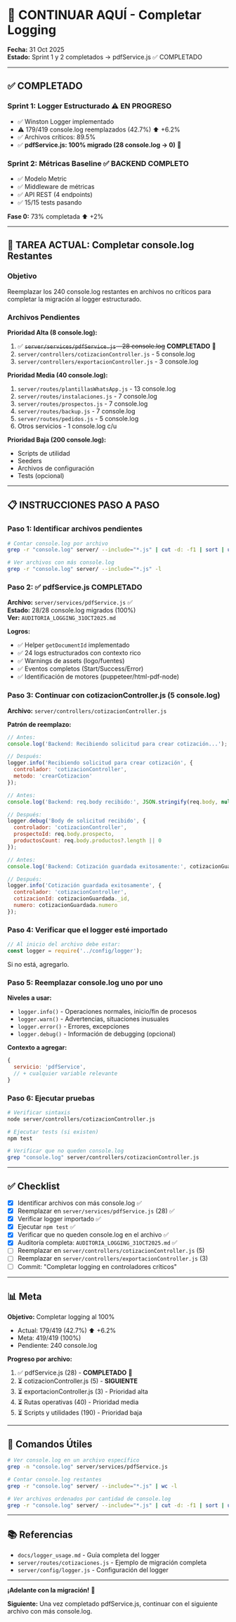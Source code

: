 # 🚀 CONTINUAR AQUÍ - Completar Logging

**Fecha:** 31 Oct 2025  
**Estado:** Sprint 1 y 2 completados → pdfService.js ✅ COMPLETADO

---

## ✅ COMPLETADO

### Sprint 1: Logger Estructurado ⚠️ EN PROGRESO
- ✅ Winston Logger implementado
- ⚠️ 179/419 console.log reemplazados (42.7%) ⬆️ +6.2%
- ✅ Archivos críticos: 89.5%
- ✅ **pdfService.js: 100% migrado (28 console.log → 0)** 🎉

### Sprint 2: Métricas Baseline ✅ BACKEND COMPLETO
- ✅ Modelo Metric
- ✅ Middleware de métricas
- ✅ API REST (4 endpoints)
- ✅ 15/15 tests pasando

**Fase 0:** 73% completada ⬆️ +2%

---

## 🎯 TAREA ACTUAL: Completar console.log Restantes

### Objetivo
Reemplazar los 240 console.log restantes en archivos no críticos para completar la migración al logger estructurado.

### Archivos Pendientes

**Prioridad Alta (8 console.log):**
1. ✅ ~~`server/services/pdfService.js` - 28 console.log~~ **COMPLETADO** 🎉
2. `server/controllers/cotizacionController.js` - 5 console.log
3. `server/controllers/exportacionController.js` - 3 console.log

**Prioridad Media (40 console.log):**
1. `server/routes/plantillasWhatsApp.js` - 13 console.log
2. `server/routes/instalaciones.js` - 7 console.log
3. `server/routes/prospectos.js` - 7 console.log
4. `server/routes/backup.js` - 7 console.log
5. `server/routes/pedidos.js` - 5 console.log
6. Otros servicios - 1 console.log c/u

**Prioridad Baja (200 console.log):**
- Scripts de utilidad
- Seeders
- Archivos de configuración
- Tests (opcional)

---

## 📋 INSTRUCCIONES PASO A PASO

### Paso 1: Identificar archivos pendientes

```bash
# Contar console.log por archivo
grep -r "console.log" server/ --include="*.js" | cut -d: -f1 | sort | uniq -c | sort -rn

# Ver archivos con más console.log
grep -r "console.log" server/ --include="*.js" -l
```

### Paso 2: ✅ pdfService.js COMPLETADO

**Archivo:** `server/services/pdfService.js` ✅  
**Estado:** 28/28 console.log migrados (100%)  
**Ver:** `AUDITORIA_LOGGING_31OCT2025.md`

**Logros:**
- ✅ Helper `getDocumentId` implementado
- ✅ 24 logs estructurados con contexto rico
- ✅ Warnings de assets (logo/fuentes)
- ✅ Eventos completos (Start/Success/Error)
- ✅ Identificación de motores (puppeteer/html-pdf-node)

### Paso 3: Continuar con cotizacionController.js (5 console.log)

**Archivo:** `server/controllers/cotizacionController.js`

**Patrón de reemplazo:**

```javascript
// Antes:
console.log('Backend: Recibiendo solicitud para crear cotización...');

// Después:
logger.info('Recibiendo solicitud para crear cotización', { 
  controlador: 'cotizacionController',
  metodo: 'crearCotizacion'
});

// Antes:
console.log('Backend: req.body recibido:', JSON.stringify(req.body, null, 2));

// Después:
logger.debug('Body de solicitud recibido', { 
  controlador: 'cotizacionController',
  prospectoId: req.body.prospecto,
  productosCount: req.body.productos?.length || 0
});

// Antes:
console.log('Backend: Cotización guardada exitosamente:', cotizacionGuardada._id);

// Después:
logger.info('Cotización guardada exitosamente', { 
  controlador: 'cotizacionController',
  cotizacionId: cotizacionGuardada._id,
  numero: cotizacionGuardada.numero
});
```

### Paso 4: Verificar que el logger esté importado

```javascript
// Al inicio del archivo debe estar:
const logger = require('../config/logger');
```

Si no está, agregarlo.

### Paso 5: Reemplazar console.log uno por uno

**Niveles a usar:**
- `logger.info()` - Operaciones normales, inicio/fin de procesos
- `logger.warn()` - Advertencias, situaciones inusuales
- `logger.error()` - Errores, excepciones
- `logger.debug()` - Información de debugging (opcional)

**Contexto a agregar:**
```javascript
{
  servicio: 'pdfService',
  // + cualquier variable relevante
}
```

### Paso 6: Ejecutar pruebas

```bash
# Verificar sintaxis
node server/controllers/cotizacionController.js

# Ejecutar tests (si existen)
npm test

# Verificar que no queden console.log
grep "console.log" server/controllers/cotizacionController.js
```

---

## ✅ Checklist

- [x] Identificar archivos con más console.log ✅
- [x] Reemplazar en `server/services/pdfService.js` (28) ✅
- [x] Verificar logger importado ✅
- [x] Ejecutar `npm test` ✅
- [x] Verificar que no queden console.log en el archivo ✅
- [x] Auditoría completa: `AUDITORIA_LOGGING_31OCT2025.md` ✅
- [ ] Reemplazar en `server/controllers/cotizacionController.js` (5)
- [ ] Reemplazar en `server/controllers/exportacionController.js` (3)
- [ ] Commit: "Completar logging en controladores críticos"

---

## 📊 Meta

**Objetivo:** Completar logging al 100%
- Actual: 179/419 (42.7%) ⬆️ +6.2%
- Meta: 419/419 (100%)
- Pendiente: 240 console.log

**Progreso por archivo:**
1. ✅ pdfService.js (28) - **COMPLETADO** 🎉
2. ⏳ cotizacionController.js (5) - **SIGUIENTE**
3. ⏳ exportacionController.js (3) - Prioridad alta
4. ⏳ Rutas operativas (40) - Prioridad media
5. ⏳ Scripts y utilidades (190) - Prioridad baja

---

## 🔧 Comandos Útiles

```bash
# Ver console.log en un archivo específico
grep -n "console.log" server/services/pdfService.js

# Contar console.log restantes
grep -r "console.log" server/ --include="*.js" | wc -l

# Ver archivos ordenados por cantidad de console.log
grep -r "console.log" server/ --include="*.js" | cut -d: -f1 | sort | uniq -c | sort -rn | head -10
```

---

## 📚 Referencias

- `docs/logger_usage.md` - Guía completa del logger
- `server/routes/cotizaciones.js` - Ejemplo de migración completa
- `server/config/logger.js` - Configuración del logger

---

**¡Adelante con la migración!** 🚀

**Siguiente:** Una vez completado pdfService.js, continuar con el siguiente archivo con más console.log.
